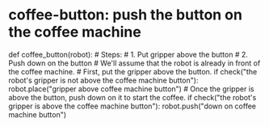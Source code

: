 # coffee-button: push the button on the coffee machine
def coffee_button(robot):
    # Steps:
    #  1. Put gripper above the button
    #  2. Push down on the button
    # We'll assume that the robot is already in front of the coffee machine.
    # First, put the gripper above the button.
    if check("the robot's gripper is not above the coffee machine button"):
        robot.place("gripper above coffee machine button")
    # Once the gripper is above the button, push down on it to start the coffee.
    if check("the robot's gripper is above the coffee machine button"):
        robot.push("down on coffee machine button")